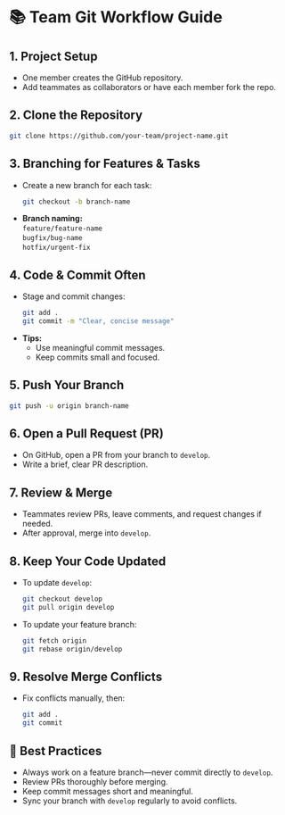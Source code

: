 # 📚 Team Git Workflow Guide

## 1. Project Setup
- One member creates the GitHub repository.
- Add teammates as collaborators or have each member fork the repo.

## 2. Clone the Repository
```bash
git clone https://github.com/your-team/project-name.git
```

## 3. Branching for Features & Tasks
- Create a new branch for each task:
  ```bash
  git checkout -b branch-name
  ```
- **Branch naming:**  
  `feature/feature-name`  
  `bugfix/bug-name`  
  `hotfix/urgent-fix`

## 4. Code & Commit Often
- Stage and commit changes:
  ```bash
  git add .
  git commit -m "Clear, concise message"
  ```
- **Tips:**  
  - Use meaningful commit messages.  
  - Keep commits small and focused.

## 5. Push Your Branch
```bash
git push -u origin branch-name
```

## 6. Open a Pull Request (PR)
- On GitHub, open a PR from your branch to `develop`.
- Write a brief, clear PR description.

## 7. Review & Merge
- Teammates review PRs, leave comments, and request changes if needed.
- After approval, merge into `develop`.

## 8. Keep Your Code Updated
- To update `develop`:
  ```bash
  git checkout develop
  git pull origin develop
  ```
- To update your feature branch:
  ```bash
  git fetch origin
  git rebase origin/develop
  ```

## 9. Resolve Merge Conflicts
- Fix conflicts manually, then:
  ```bash
  git add .
  git commit
  ```

## 📌 Best Practices
- Always work on a feature branch—never commit directly to `develop`.
- Review PRs thoroughly before merging.
- Keep commit messages short and meaningful.
- Sync your branch with `develop` regularly to avoid conflicts.